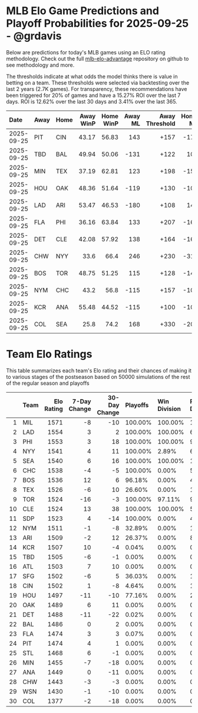 # MLB Elo Game Predictions and Playoff Probabilities for 2025-09-25 - @grdavis
Below are predictions for today's MLB games using an ELO rating methodology. Check out the full [mlb-elo-advantage](https://github.com/grdavis/mlb-elo-advantage) repository on github to see methodology and more.

The thresholds indicate at what odds the model thinks there is value in betting on a team. These thresholds were selected via backtesting over the last 2 years (2.7K games). For transparency, these recommendations have been triggered for 20% of games and have a 15.27% ROI over the last 7 days. ROI is 12.62% over the last 30 days and 3.41% over the last 365.

| Date       | Away   | Home   |   Away WinP |   Home WinP |   Away ML |   Away Threshold |   Home ML |   Home Threshold |
|:-----------|:-------|:-------|------------:|------------:|----------:|-----------------:|----------:|-----------------:|
| 2025-09-25 | PIT    | CIN    |       43.17 |       56.83 |       143 |             +157 |      -175 |             -105 |
| 2025-09-25 | TBD    | BAL    |       49.94 |       50.06 |      -131 |             +122 |       107 |             +122 |
| 2025-09-25 | MIN    | TEX    |       37.19 |       62.81 |       123 |             +198 |      -150 |             -130 |
| 2025-09-25 | HOU    | OAK    |       48.36 |       51.64 |      -119 |             +130 |      -102 |             +115 |
| 2025-09-25 | LAD    | ARI    |       53.47 |       46.53 |      -180 |             +108 |       147 |             +139 |
| 2025-09-25 | FLA    | PHI    |       36.16 |       63.84 |       133 |             +207 |      -163 |             -135 |
| 2025-09-25 | DET    | CLE    |       42.08 |       57.92 |       138 |             +164 |      -164 |             -109 |
| 2025-09-25 | CHW    | NYY    |       33.6  |       66.4  |       246 |             +230 |      -314 |             -149 |
| 2025-09-25 | BOS    | TOR    |       48.75 |       51.25 |       115 |             +128 |      -141 |             +117 |
| 2025-09-25 | NYM    | CHC    |       43.2  |       56.8  |      -115 |             +157 |      -106 |             -105 |
| 2025-09-25 | KCR    | ANA    |       55.48 |       44.52 |      -115 |             +100 |      -108 |             +149 |
| 2025-09-25 | COL    | SEA    |       25.8  |       74.2  |       168 |             +330 |      -208 |             -202 |

# Team Elo Ratings
This table summarizes each team's Elo rating and their chances of making it to various stages of the postseason based on 50000 simulations of the rest of the regular season and playoffs

|    | Team   |   Elo Rating |   7-Day Change |   30-Day Change | Playoffs   | Win Division   | Reach Div. Rd.   | Reach CS   | Reach WS   | Win WS   |
|---:|:-------|-------------:|---------------:|----------------:|:-----------|:---------------|:-----------------|:-----------|:-----------|:---------|
|  1 | MIL    |         1571 |             -8 |             -10 | 100.00%    | 100.00%        | 100.00%          | 64.64%     | 38.66%     | 25.58%   |
|  2 | LAD    |         1554 |              3 |               2 | 100.00%    | 100.00%        | 69.41%           | 34.15%     | 16.22%     | 9.62%    |
|  3 | PHI    |         1553 |              3 |              18 | 100.00%    | 100.00%        | 98.86%           | 55.46%     | 26.37%     | 15.65%   |
|  4 | NYY    |         1541 |              4 |              11 | 100.00%    | 2.89%          | 60.03%           | 31.04%     | 17.75%     | 7.73%    |
|  5 | SEA    |         1540 |              6 |              16 | 100.00%    | 100.00%        | 100.00%          | 55.68%     | 30.57%     | 13.31%   |
|  6 | CHC    |         1538 |             -4 |              -5 | 100.00%    | 0.00%          | 59.84%           | 22.12%     | 10.30%     | 5.38%    |
|  7 | BOS    |         1536 |             12 |               6 | 96.18%     | 0.00%          | 42.56%           | 21.33%     | 11.73%     | 4.69%    |
|  8 | TEX    |         1526 |             -6 |              10 | 26.60%     | 0.00%          | 11.55%           | 5.47%      | 2.41%      | 0.88%    |
|  9 | TOR    |         1524 |            -16 |              -3 | 100.00%    | 97.11%         | 98.70%           | 49.44%     | 22.31%     | 8.28%    |
| 10 | CLE    |         1524 |             13 |              38 | 100.00%    | 100.00%        | 59.24%           | 26.78%     | 11.71%     | 4.19%    |
| 11 | SDP    |         1523 |              4 |             -14 | 100.00%    | 0.00%          | 40.16%           | 13.25%     | 5.37%      | 2.53%    |
| 12 | NYM    |         1511 |             -1 |              -8 | 32.89%     | 0.00%          | 10.77%           | 3.71%      | 1.16%      | 0.47%    |
| 13 | ARI    |         1509 |             -2 |              12 | 26.37%     | 0.00%          | 8.55%            | 2.79%      | 0.83%      | 0.31%    |
| 14 | KCR    |         1507 |             10 |              -4 | 0.04%      | 0.00%          | 0.02%            | 0.01%      | 0.00%      | 0.00%    |
| 15 | TBD    |         1505 |             -6 |              -1 | 0.00%      | 0.00%          | 0.00%            | 0.00%      | 0.00%      | 0.00%    |
| 16 | ATL    |         1503 |              7 |              10 | 0.00%      | 0.00%          | 0.00%            | 0.00%      | 0.00%      | 0.00%    |
| 17 | SFG    |         1502 |             -6 |               5 | 36.03%     | 0.00%          | 10.91%           | 3.40%      | 0.94%      | 0.38%    |
| 18 | CIN    |         1502 |              1 |              -8 | 4.64%      | 0.00%          | 1.48%            | 0.47%      | 0.15%      | 0.04%    |
| 19 | HOU    |         1497 |            -11 |             -10 | 77.16%     | 0.00%          | 27.90%           | 10.25%     | 3.51%      | 0.94%    |
| 20 | OAK    |         1489 |              6 |              11 | 0.00%      | 0.00%          | 0.00%            | 0.00%      | 0.00%      | 0.00%    |
| 21 | DET    |         1488 |            -11 |             -22 | 0.02%      | 0.00%          | 0.01%            | 0.00%      | 0.00%      | 0.00%    |
| 22 | BAL    |         1486 |              0 |               2 | 0.00%      | 0.00%          | 0.00%            | 0.00%      | 0.00%      | 0.00%    |
| 23 | FLA    |         1474 |              3 |               3 | 0.07%      | 0.00%          | 0.02%            | 0.00%      | 0.00%      | 0.00%    |
| 24 | PIT    |         1474 |              4 |               1 | 0.00%      | 0.00%          | 0.00%            | 0.00%      | 0.00%      | 0.00%    |
| 25 | STL    |         1468 |              6 |              -1 | 0.00%      | 0.00%          | 0.00%            | 0.00%      | 0.00%      | 0.00%    |
| 26 | MIN    |         1455 |             -7 |             -18 | 0.00%      | 0.00%          | 0.00%            | 0.00%      | 0.00%      | 0.00%    |
| 27 | ANA    |         1449 |              0 |             -11 | 0.00%      | 0.00%          | 0.00%            | 0.00%      | 0.00%      | 0.00%    |
| 28 | CHW    |         1443 |             -3 |              -3 | 0.00%      | 0.00%          | 0.00%            | 0.00%      | 0.00%      | 0.00%    |
| 29 | WSN    |         1430 |             -1 |             -10 | 0.00%      | 0.00%          | 0.00%            | 0.00%      | 0.00%      | 0.00%    |
| 30 | COL    |         1377 |             -2 |             -18 | 0.00%      | 0.00%          | 0.00%            | 0.00%      | 0.00%      | 0.00%    |